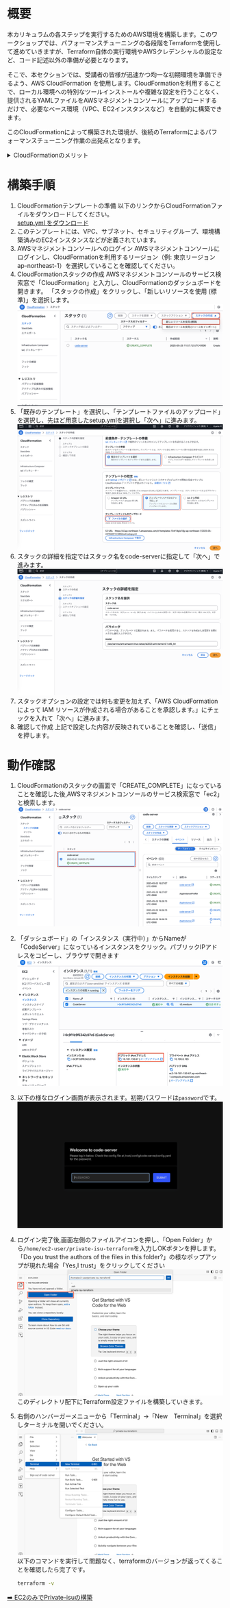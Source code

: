 # 概要
本カリキュラムの各ステップを実行するためのAWS環境を構築します。このワークショップでは、パフォーマンスチューニングの各段階をTerraformを使用して進めていきますが、Terraform自体の実行環境やAWSクレデンシャルの設定など、コード記述以外の準備が必要となります。  

そこで、本セクションでは、受講者の皆様が迅速かつ均一な初期環境を準備できるよう、AWS CloudFormation を使用します。CloudFormationを利用することで、ローカル環境への特別なツールインストールや複雑な設定を行うことなく、提供されるYAMLファイルをAWSマネジメントコンソールにアップロードするだけで、必要なベース環境（VPC、EC2インスタンスなど）を自動的に構築できます。

このCloudFormationによって構築された環境が、後続のTerraformによるパフォーマンスチューニング作業の出発点となります。

<details>
<summary>CloudFormationのメリット</summary>
<ul>
<li><strong>インフラのコード化:</strong> インフラストラクチャをテンプレートファイル（JSONまたはYAML）で記述し、バージョン管理や再利用が可能です。</li>
<li><strong>自動化されたデプロイ:</strong> テンプレートに基づいてリソースを自動的にプロビジョニングおよび設定します。手動操作によるミスを削減し、デプロイ時間を短縮します。</li>
<li><strong>再現性と一貫性:</strong> 同じテンプレートを使用すれば、何度でも同じ環境を正確に再現できます。開発、ステージング、本番環境の一貫性を保つのに役立ちます。</li>
<li><strong>依存関係の管理:</strong> リソース間の依存関係を自動的に処理し、正しい順序で作成・削除します。</li>
<li><strong>簡便性:</strong> ローカルに特別な実行環境を構築する必要がなく、AWSマネジメントコンソールからテンプレートファイルをアップロードするだけで利用開始できます。</li>
</ul>
</details>

# 構築手順
1. CloudFormationテンプレートの準備
    以下のリンクからCloudFormationファイルをダウンロードしてください。  
    <a href="https://raw.githubusercontent.com/KiyamaMizuki/Private-isu-scoreup-for-AWS/refs/heads/main/01-initial-environment/setup.yml" download="setup.yml">
  setup.yml をダウンロード
    </a>  
1. このテンプレートには、VPC、サブネット、セキュリティグループ、環境構築済みのEC2インスタンスなどが定義されています。
2. AWSマネジメントコンソールへのログイン
    AWSマネジメントコンソールにログインし、CloudFormationを利用するリージョン（例: 東京リージョン ap-northeast-1）を選択していることを確認してください。
2. CloudFormationスタックの作成
    AWSマネジメントコンソールのサービス検索窓で「CloudFormation」と入力し、CloudFormationのダッシュボードを開きます。
    「スタックの作成」をクリックし、「新しいリソースを使用 (標準)」を選択します。
    ![](/images/CFn-make-stack.png)
3. 「既存のテンプレート」を選択し、「テンプレートファイルのアップロード」を選択し、先ほど用意したsetup.ymlを選択し「次へ」に進みます。
    ![](/images/CFn-upload-stack.png)
4. スタックの詳細を指定ではスタック名をcode-serverに指定して「次へ」で進みます。
    ![](/images/CFn-name-stack.png)
5. スタックオプションの設定では何も変更を加えず、「AWS CloudFormation によって IAM リソースが作成される場合があることを承認します。」にチェックを入れて「次へ」に進みます。
6. 確認して作成
    上記で設定した内容が反映されていることを確認し、「送信」を押します。

# 動作確認
1. CloudFormationのスタックの画面で「CREATE_COMPLETE」になっていることを確認した後,AWSマネジメントコンソールのサービス検索窓で「ec2」と検索します。
![](/images/CFn-check.png)
2. 「ダッシュボード」の「インスタンス（実行中）」からNameが「CodeServer」になっているインスタンスをクリック。パブリックIPアドレスをコピーし、ブラウザで開きます
![](/images/ec2-ip.png)
3. 以下の様なログイン画面が表示されます。初期パスワードは`password`です。
    ![](/images/code-server-login.png)

4. ログイン完了後,画面左側のファイルアイコンを押し、「Open Folder」から`/home/ec2-user/private-isu-terraform`を入力しOKボタンを押します。  
「Do you trust the authors of the files in this folder?」の様なポップアップが現れた場合「Yes,I trust」をクリックしてください
    ![](/images/code-server-setup.png)
    このディレクトリ配下にTerraform設定ファイルを構築していきます。
5. 右側のハンバーガーメニューから「Terminal」→「New　Terminal」を選択しターミナルを開いでください。
    ![](/images/code-server-terminal.png)
    以下のコマンドを実行して問題なく、terraformのバージョンが返ってくることを確認したら完了です。
    ```sh
    terraform -v
    ```
 
 [➡️ EC2のみでPrivate-isuの構築](../02-ec2-only-setup/README.md)